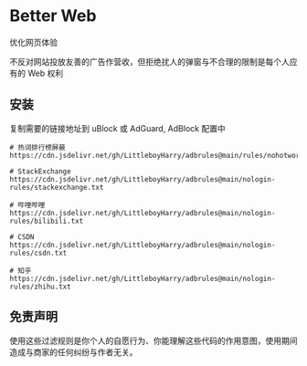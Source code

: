 # Better Web

优化网页体验

不反对网站投放友善的广告作营收，但拒绝扰人的弹窗与不合理的限制是每个人应有的 Web 权利

## 安装

复制需要的链接地址到 uBlock 或 AdGuard, AdBlock 配置中

```shell
# 热词排行榜屏蔽
https://cdn.jsdelivr.net/gh/LittleboyHarry/adbrules@main/rules/nohotword.txt

# StackExchange
https://cdn.jsdelivr.net/gh/LittleboyHarry/adbrules@main/nologin-rules/stackexchange.txt

# 哔哩哔哩
https://cdn.jsdelivr.net/gh/LittleboyHarry/adbrules@main/nologin-rules/bilibili.txt

# CSDN
https://cdn.jsdelivr.net/gh/LittleboyHarry/adbrules@main/nologin-rules/csdn.txt

# 知乎
https://cdn.jsdelivr.net/gh/LittleboyHarry/adbrules@main/nologin-rules/zhihu.txt

```

## 免责声明

使用这些过滤规则是你个人的自愿行为、你能理解这些代码的作用意图，使用期间造成与商家的任何纠纷与作者无关。
